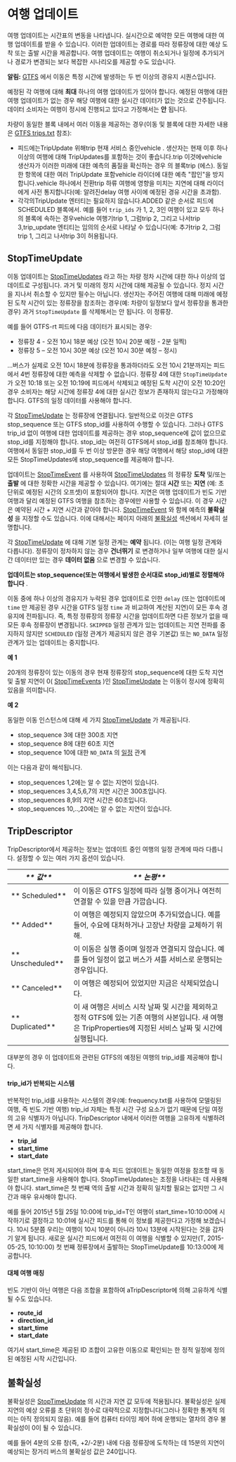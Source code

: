 # 여행 업데이트

여행 업데이트는 시간표의 변동을 나타냅니다. 실시간으로 예약한 모든 여행에 대한 여행 업데이트를 받을 수 있습니다. 이러한 업데이트는 경로를 따라 정류장에 대한 예상 도착 또는 출발 시간을 제공합니다. 여행 업데이트는 여행이 취소되거나 일정에 추가되거나 경로가 변경되는 보다 복잡한 시나리오를 제공할 수도 있습니다.

**알림:** [GTFS](../../schedule/reference.md) 에서 이동은 특정 시간에 발생하는 두 번 이상의 경유지 시퀀스입니다.

예정된 각 여행에 대해 **최대** 하나의 여행 업데이트가 있어야 합니다. 예정된 여행에 대한 여행 업데이트가 없는 경우 해당 여행에 대한 실시간 데이터가 없는 것으로 간주됩니다. 데이터 소비자는 여행이 정시에 진행되고 있다고 가정해서는 **안** 됩니다.

차량이 동일한 블록 내에서 여러 이동을 제공하는 경우(이동 및 블록에 대한 자세한 내용은 [GTFS trips.txt](../../schedule/reference.md#tripstxt) 참조):

*   피드에는TripUpdate 위해trip 현재 서비스 중인vehicle . 생산자는 현재 이후 하나 이상의 여행에 대해 TripUpdates를 포함하는 것이 좋습니다.trip 이것에vehicle 생산자가 이러한 미래에 대한 예측의 품질을 확신하는 경우 의 블록trip (에스). 동일한 항목에 대한 여러 TripUpdate 포함vehicle 라이더에 대한 예측 "팝인"을 방지합니다.vehicle 하나에서 전환trip 하류 여행에 영향을 미치는 지연에 대해 라이더에게 사전 통지합니다(예: 알려진delay 여행 사이에 예정된 경유 시간을 초과함).
*   각각의TripUpdate 엔터티는 필요하지 않습니다.ADDED 같은 순서로 피드에SCHEDULED 블록에서. 예를 들어 `trip_ids` 가 1, 2, 3인 여행이 있고 모두 하나의 블록에 속하는 경우vehicle 여행기trip 1, 그럼trip 2, 그리고 나서trip 3,trip_update 엔티티는 임의의 순서로 나타날 수 있습니다(예: 추가trip 2, 그럼trip 1, 그리고 나서trip 3이 허용됩니다.

## StopTimeUpdate

이동 업데이트는 [StopTimeUpdates](../reference.md#message-stoptimeupdate) 라고 하는 차량 정차 시간에 대한 하나 이상의 업데이트로 구성됩니다. 과거 및 미래의 정지 시간에 대해 제공될 수 있습니다. 정지 시간을 지나서 취소할 수 있지만 필수는 아닙니다. 생산자는 주어진 여행에 대해 미래에 예정된 도착 시간이 있는 정류장을 참조하는 경우(예: 차량이 일정보다 앞서 정류장을 통과한 경우) 과거 `StopTimeUpdate` 를 삭제해서는 안 됩니다. 이 정류장.

예를 들어 GTFS-rt 피드에 다음 데이터가 표시되는 경우:

*   정류장 4 - 오전 10시 18분 예상 (오전 10시 20분 예정 - 2분 일찍)
*   정류장 5 – 오전 10시 30분 예상 (오전 10시 30분 예정 – 정시)

...버스가 실제로 오전 10시 18분에 정류장을 통과하더라도 오전 10시 21분까지는 피드에서 4번 정류장에 대한 예측을 삭제할 수 없습니다. 정류장 4에 대한 `StopTimeUpdate` 가 오전 10:18 또는 오전 10:19에 피드에서 삭제되고 예정된 도착 시간이 오전 10:20인 경우 소비자는 해당 시간에 정류장 4에 대한 실시간 정보가 존재하지 않는다고 가정해야 합니다. GTFS의 일정 데이터를 사용해야 합니다.

각 [StopTimeUpdate](../reference.md#message-stoptimeupdate) 는 정류장에 연결됩니다. 일반적으로 이것은 GTFS stop_sequence 또는 GTFS stop_id를 사용하여 수행할 수 있습니다. 그러나 GTFS trip_id 없이 여행에 대한 업데이트를 제공하는 경우 stop_sequence에 값이 없으므로 stop_id를 지정해야 합니다. stop_id는 여전히 GTFS에서 stop_id를 참조해야 합니다. 여행에서 동일한 stop_id를 두 번 이상 방문한 경우 해당 여행에서 해당 stop_id에 대한 모든 StopTimeUpdates에 stop_sequence를 제공해야 합니다.

업데이트는 [StopTimeEvent](../reference.md#message-stoptimeupdate) 를 사용하여 [StopTimeUpdates](../reference.md#message-stoptimeevent) 의 정류장 **도착** 및/또는 **출발** 에 대한 정확한 시간을 제공할 수 있습니다. 여기에는 절대 **시간** 또는 **지연** (예: 초 단위로 예정된 시간의 오프셋)이 포함되어야 합니다. 지연은 여행 업데이트가 빈도 기반 여행과 달리 예정된 GTFS 여행을 참조하는 경우에만 사용할 수 있습니다. 이 경우 시간은 예약된 시간 + 지연 시간과 같아야 합니다. [StopTimeEvent](../reference.md#message-stoptimeevent) 와 함께 예측의 **불확실성** 을 지정할 수도 있습니다. 이에 대해서는 페이지 아래의 [불확실성](#uncertainty) 섹션에서 자세히 설명합니다.

각 [StopTimeUpdate](../reference.md#message-stoptimeupdate) 에 대해 기본 일정 관계는 **예약** 됩니다. (이는 여행 일정 관계와 다릅니다). 정류장이 정차하지 않는 경우 **건너뛰기** 로 변경하거나 일부 여행에 대한 실시간 데이터만 있는 경우 **데이터 없음** 으로 변경할 수 있습니다.

**업데이트는 stop_sequence(또는 여행에서 발생한 순서대로 stop_id)별로 정렬해야 합니다** .

이동 중에 하나 이상의 경유지가 누락된 경우 업데이트로 인한 `delay` (또는 업데이트에 `time` 만 제공된 경우 시간을 GTFS 일정 `time` 과 비교하여 계산된 지연)이 모든 후속 경유지에 전파됩니다. 즉, 특정 정류장의 정류장 시간을 업데이트하면 다른 정보가 없을 때 모든 후속 정류장이 변경됩니다. `SKIPPED` 일정 관계가 있는 업데이트는 지연 전파를 중지하지 않지만 `SCHEDULED` (일정 관계가 제공되지 않은 경우 기본값) 또는 `NO_DATA` 일정 관계가 있는 업데이트는 중지합니다.

**예 1**

20개의 정류장이 있는 이동의 경우 현재 정류장의 stop_sequence에 대한 도착 지연 및 출발 지연이 0( [StopTimeEvents](../reference.md#message-stoptimeupdate) )인 [StopTimeUpdate](../reference.md#message-stoptimeevent) 는 이동이 정시에 정확히 있음을 의미합니다.

**예 2**

동일한 이동 인스턴스에 대해 세 가지 [StopTimeUpdate](../reference.md#message-stoptimeupdate) 가 제공됩니다.

*   stop_sequence 3에 대한 300초 지연
*   stop_sequence 8에 대한 60초 지연
*   stop_sequence 10에 대한 `NO_DATA` 의 [일정](../reference.md#enum-schedulerelationship) 관계

이는 다음과 같이 해석됩니다.

*   stop_sequences 1,2에는 알 수 없는 지연이 있습니다.
*   stop_sequences 3,4,5,6,7의 지연 시간은 300초입니다.
*   stop_sequences 8,9의 지연 시간은 60초입니다.
*   stop_sequences 10,..,20에는 알 수 없는 지연이 있습니다.

## TripDescriptor

TripDescriptor에서 제공하는 정보는 업데이트 중인 여행의 일정 관계에 따라 다릅니다. 설정할 수 있는 여러 가지 옵션이 있습니다.

| _** 값**_     | _** 논평**_                                                                                             |
| ------------ | ----------------------------------------------------------------------------------------------------- |
| ** Scheduled**      |  이 이동은 GTFS 일정에 따라 실행 중이거나 여전히 연결할 수 있을 만큼 가깝습니다.                                                     |
| ** Added**     |  이 여행은 예정되지 않았으며 추가되었습니다. 예를 들어, 수요에 대처하거나 고장난 차량을 교체하기 위해.                                           |
| ** Unscheduled** |  이 이동은 실행 중이며 일정과 연결되지 않습니다. 예를 들어 일정이 없고 버스가 셔틀 서비스로 운행되는 경우입니다.                                     |
| ** Canceled**    |  이 여행은 예정되어 있었지만 지금은 삭제되었습니다.                                                                         |
| ** Duplicated**      |  이 새 여행은 서비스 시작 날짜 및 시간을 제외하고 정적 GTFS에 있는 기존 여행의 사본입니다. 새 여행은 TripProperties에 지정된 서비스 날짜 및 시간에 실행됩니다. |

대부분의 경우 이 업데이트와 관련된 GTFS의 예정된 여행의 trip_id를 제공해야 합니다.

#### trip_id가 반복되는 시스템

반복적인 trip_id를 사용하는 시스템의 경우(예: frequency.txt를 사용하여 모델링된 여행, 즉 빈도 기반 여행) trip_id 자체는 특정 시간 구성 요소가 없기 때문에 단일 여정의 고유 식별자가 아닙니다. TripDescriptor 내에서 이러한 여행을 고유하게 식별하려면 세 가지 식별자를 제공해야 합니다.

*   **trip_id**
*   **start_time**
*   **start_date**

start_time은 먼저 게시되어야 하며 후속 피드 업데이트는 동일한 여정을 참조할 때 동일한 start_time을 사용해야 합니다. StopTimeUpdates는 조정을 나타내는 데 사용해야 합니다. start_time은 첫 번째 역의 출발 시간과 정확히 일치할 필요는 없지만 그 시간과 매우 유사해야 합니다.

예를 들어 2015년 5월 25일 10:00에 trip_id=T인 여행이 start_time=10:10:00에 시작하기로 결정하고 10:01에 실시간 피드를 통해 이 정보를 제공한다고 가정해 보겠습니다. 10시 5분쯤 우리는 여행이 10시 10분이 아니라 10시 13분에 시작된다는 것을 갑자기 알게 됩니다. 새로운 실시간 피드에서 여전히 이 여행을 식별할 수 있지만(T, 2015-05-25, 10:10:00) 첫 번째 정류장에서 출발하는 StopTimeUpdate를 10:13:00에 제공합니다.

#### 대체 여행 매칭

빈도 기반이 아닌 여행은 다음 조합을 포함하여 aTripDescriptor에 의해 고유하게 식별될 수도 있습니다.

*   **route_id**
*   **direction_id**
*   **start_time**
*   **start_date**

여기서 start_time은 제공된 ID 조합이 고유한 이동으로 확인되는 한 정적 일정에 정의된 예정된 시작 시간입니다.

## 불확실성

불확실성은 [StopTimeUpdate](../reference.md#message-stoptimeupdate) 의 시간과 지연 값 모두에 적용됩니다. 불확실성은 실제 지연의 예상 오류를 초 단위의 정수로 대략적으로 지정합니다(그러나 정확한 통계적 의미는 아직 정의되지 않음). 예를 들어 컴퓨터 타이밍 제어 하에 운행되는 열차의 경우 불확실성이 0이 될 수 있습니다.

예를 들어 4분의 오류 창(즉, +2/-2분) 내에 다음 정류장에 도착하는 데 15분의 지연이 예상되는 장거리 버스의 불확실성 값은 240입니다.
